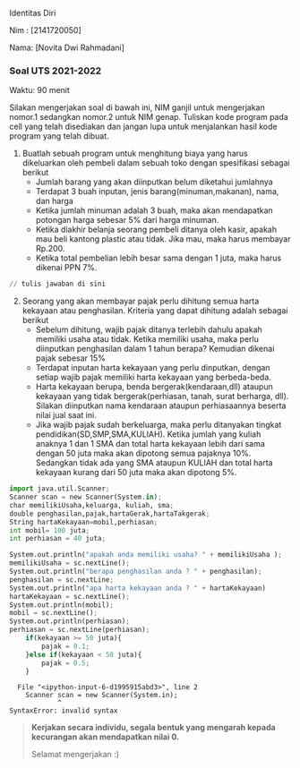 Identitas Diri

Nim : [2141720050]

Nama: [Novita Dwi Rahmadani]

### Soal UTS 2021-2022
Waktu: 90 menit

Silakan mengerjakan soal di bawah ini, NIM ganjil untuk mengerjakan nomor.1 sedangkan nomor.2 untuk NIM genap. Tuliskan
kode program pada cell yang telah disediakan dan jangan lupa untuk menjalankan hasil kode program yang telah dibuat.

1. Buatlah sebuah program untuk menghitung biaya yang harus dikeluarkan oleh pembeli dalam sebuah toko dengan spesifikasi sebagai berikut
    + Jumlah barang yang akan diinputkan belum diketahui jumlahnya
    + Terdapat 3 buah inputan, jenis barang(minuman,makanan), nama, dan harga
    + Ketika jumlah minuman adalah 3 buah, maka akan mendapatkan potongan harga sebesar 5% dari harga minuman.
    + Ketika diakhir belanja seorang pembeli ditanya oleh kasir, apakah mau beli kantong plastic atau tidak. Jika mau, maka harus membayar Rp.200.
    + Ketika total pembelian lebih besar sama dengan 1 juta, maka harus dikenai PPN 7%.


```python
// tulis jawaban di sini
```

2.	Seorang yang akan membayar pajak perlu dihitung semua harta kekayaan atau penghasilan. Kriteria yang dapat dihitung adalah sebagai berikut
    + Sebelum dihitung, wajib pajak ditanya terlebih dahulu apakah memiliki usaha atau tidak. Ketika memiliki usaha, maka perlu diinputkan penghasilan dalam 1 tahun berapa? Kemudian dikenai pajak sebesar 15%
    + Terdapat inputan harta kekayaan yang perlu dinputkan, dengan setiap wajib pajak memiliki harta kekayaan yang berbeda-beda.
    + Harta kekayaan berupa, benda bergerak(kendaraan,dll) ataupun kekayaan yang tidak bergerak(perhiasan, tanah, surat berharga, dll). Silakan diinputkan nama kendaraan ataupun perhiasaannya beserta nilai jual saat ini.
    + Jika wajib pajak sudah berkeluarga, maka perlu ditanyakan tingkat pendidikan(SD,SMP,SMA,KULIAH). Ketika jumlah yang kuliah anaknya 1 dan 1 SMA dan total harta kekayaan lebih dari sama dengan 50 juta maka akan dipotong semua pajaknya 10%. Sedangkan tidak ada yang SMA ataupun KULIAH dan total harta kekayaan kurang dari 50 juta maka akan dipotong 5%.


```python
import java.util.Scanner;
Scanner scan = new Scanner(System.in);
char memilikiUsaha,keluarga, kuliah, sma;
double penghasilan,pajak,hartaGerak,hartaTakgerak;
String hartaKekayaan=mobil,perhiasan;
int mobil= 100 juta;
int perhiasan = 40 juta;

System.out.println("apakah anda memiliki usaha? " + memilikiUsaha );
memilikiUsaha = sc.nextLine();
System.out.println("berapa penghasilan anda ? " + penghasilan);
penghasilan = sc.nextLine;
System.out.println("apa harta kekayaan anda ? " + hartaKekayaan)
hartaKekayaan = sc.nextLine();
System.out.println(mobil);
mobil = sc.nextLine();
System.out.println(perhiasan);
perhiasan = sc.nextLine(perhiasan);
    if(kekayaan >= 50 juta){
        pajak = 0.1;
    }else if(kekayaan < 50 juta){
        pajak = 0.5;
    }
```


      File "<ipython-input-6-d1995915abd3>", line 2
        Scanner scan = new Scanner(System.in);
                ^
    SyntaxError: invalid syntax
    


> **Kerjakan secara individu, segala bentuk yang mengarah kepada kecurangan akan mendapatkan nilai 0.**
>
> Selamat mengerjakan :)

